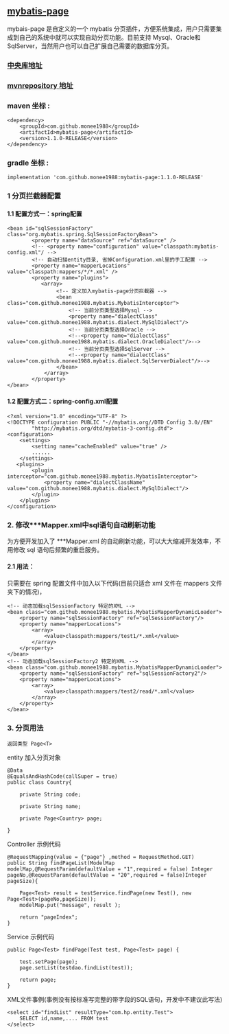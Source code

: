 ## [mybatis-page](https://github.com/monee1988/mybatis-page)

mybais-page 是自定义的一个 mybatis 分页插件，方便系统集成，用户只需要集成到自己的系统中就可以实现自动分页功能。目前支持 Mysql、Oracle和SqlServer，当然用户也可以自己扩展自己需要的数据库分页。

### [中央库地址](https://search.maven.org/artifact/com.github.monee1988/mybatis-page/1.1.0-RELEASE/jar)
### [mvnrepository 地址](http://mvnrepository.com/artifact/com.github.monee1988/mybatis-page)
### maven 坐标 :

```
<dependency>
    <groupId>com.github.monee1988</groupId>
    <artifactId>mybatis-page</artifactId>
    <version>1.1.0-RELEASE</version>
</dependency>
```
### gradle 坐标 :
```
implementation 'com.github.monee1988:mybatis-page:1.1.0-RELEASE'
```

### 1 分页拦截器配置

#### 1.1 配置方式一：spring配置
```
<bean id="sqlSessionFactory" class="org.mybatis.spring.SqlSessionFactoryBean">
        <property name="dataSource" ref="dataSource" />
        <!-- <property name="configuration" value="classpath:mybatis-config.xml"/ -->
        <!-- 自动扫描entity目录, 省掉Configuration.xml里的手工配置 -->
        <property name="mapperLocations" value="classpath:mappers/*/*.xml" />
        <property name="plugins">
           <array>
                <!-- 定义加入mybatis-page分页拦截器 -->
                <bean class="com.github.monee1988.mybatis.MybatisInterceptor">
                    <!-- 当前分页类型选择Mysql -->
                    <property name="dialectClass" value="com.github.monee1988.mybatis.dialect.MySqlDialect"/>
                    <!-- 当前分页类型选择Oracle -->
                    <!--<property name="dialectClass" value="com.github.monee1988.mybatis.dialect.OracleDialect"/>-->
                    <!-- 当前分页类型选择SqlServer -->
                    <!--<property name="dialectClass" value="com.github.monee1988.mybatis.dialect.SqlServerDialect"/>-->
                </bean>
            </array>
        </property>
</bean>
```
#### 1.2 配置方式二：spring-config.xml配置

```
<?xml version="1.0" encoding="UTF-8" ?>
<!DOCTYPE configuration PUBLIC "-//mybatis.org//DTD Config 3.0//EN"
        "http://mybatis.org/dtd/mybatis-3-config.dtd">
<configuration>
    <settings>
        <setting name="cacheEnabled" value="true" />
		......
    </settings>
   <plugins>
        <plugin interceptor="com.github.monee1988.mybatis.MybatisInterceptor">
            <property name="dialectClassName" value="com.github.monee1988.mybatis.dialect.MySqlDialect"/>
        </plugin>
    </plugins>
</configuration>
```



### 2.  修改***Mapper.xml中sql语句自动刷新功能

为方便开发加入了 ***Mapper.xml 的自动刷新功能，可以大大缩减开发效率，不用修改 sql 语句后频繁的重启服务。
#### 2.1 用法：
只需要在 spring 配置文件中加入以下代码(目前只适合 xml 文件在 mappers 文件夹下的情况)，


```
<!-- 动态加载sqlSessionFactory 特定的XML -->
<bean class="com.github.monee1988.mybatis.MybatisMapperDynamicLoader">
    <property name="sqlSessionFactory" ref="sqlSessionFactory"/>
    <property name="mapperLocations">
        <array>
            <value>classpath:mappers/test1/*.xml</value>
        </array>
    </property>
</bean>
<!-- 动态加载sqlSessionFactory2 特定的XML -->
<bean class="com.github.monee1988.mybatis.MybatisMapperDynamicLoader">
    <property name="sqlSessionFactory" ref="sqlSessionFactory2"/>
    <property name="mapperLocations">
        <array>
            <value>classpath:mappers/test2/read/*.xml</value>
        </array>
    </property>
</bean>
```

### 3. 分页用法
```
返回类型 Page<T>
```

entity 加入分页对象
```
@Data
@EqualsAndHashCode(callSuper = true)
public class Country{

    private String code;

    private String name;

    private Page<Country> page;
		
}
```

Controller 示例代码

```
@RequestMapping(value = {"page"} ,method = RequestMethod.GET)
public String findPageList(ModelMap modelMap,@RequestParam(defaultValue = "1",required = false) Integer pageNo,@RequestParam(defaultValue = "20",required = false)Integer pageSize){

    Page<Test> result = testService.findPage(new Test(), new Page<Test>(pageNo,pageSize));
    modelMap.put("message", result );
    
    return "pageIndex";
}
```

Service 示例代码

```
public Page<Test> findPage(Test test, Page<Test> page) {
		
    test.setPage(page);
    page.setList(testdao.findList(test));

    return page;
}
```

XML文件事例(事例没有按标准写完整的带字段的SQL语句，开发中不建议此写法)

```
<select id="findList" resultType="com.hp.entity.Test">
    SELECT id,name,.... FROM test
</select>
```
